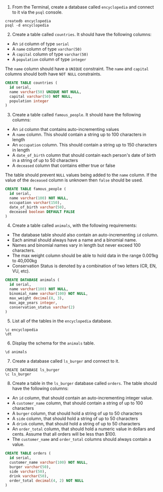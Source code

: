 1) From the Terminal, create a database called `encyclopedia` and connect to it via the `psql` console.
```
createdb encyclopedia
psql -d encyclopedia
```
2) Create a table called `countries`. It should have the following columns:
- An `id` column of type `serial`
- A `name` column of type `varchar(50)`
- A `capital` column of type `varchar(50)`
- A `population` column of type `integer`

The `name` column should have a `UNIQUE` constraint. The `name` and `capital` columns should both have `NOT NULL` constraints.
```sql
CREATE TABLE countries (
  id serial,
  name varchar(50) UNIQUE NOT NULL,
  capital varchar(50) NOT NULL,
  population integer
)
```
3) Create a table called `famous_people`. It should have the following columns:
- An `id` column that contains auto-incrementing values
- A `name` column. This should contain a string up to 100 characters in length
- An `occupation` column. This should contain a string up to 150 characters in length
- A `date_of_birth` column that should contain each person's date of birth in a string of up to 50 characters
- A `deceased` column that contains either true or false

The table should prevent `NULL` values being added to the `name` column. If the value of the `deceased` column is unknown then `false` should be used.
```sql
CREATE TABLE famous_people (
  id serial,
  name varchar(100) NOT NULL,
  occupation varchar(150),
  date_of_birth varchar(50),
  deceased boolean DEFAULT FALSE
)
```
4) Create a table called `animals`, with the following requirements:
- The database table should also contain an auto-incrementing `id` column.
- Each animal should always have a name and a binomial name.
- Names and binomial names vary in length but never exceed 100 characters.
- The max weight column should be able to hold data in the range 0.001kg to 40,000kg
- Conservation Status is denoted by a combination of two letters (CR, EN, VU, etc).
```sql
CREATE DATABASE animals (
  id serial,
  name varchar(100) NOT NULL,
  binomial_name varchar(100) NOT NULL,
  max_weight decimal(8, 3),
  max_age_years integer,
  conservation_status varchar(2)
)
```
5) List all of the tables in the `encyclopedia` database.
```
\c encyclopedia
\dt
```
6) Display the schema for the `animals` table.

`\d animals`

7) Create a database called `ls_burger` and connect to it.
```
CREATE DATABASE ls_burger
\c ls_burger
```
8) Create a table in the `ls_burger` database called `orders`. The table should have the following columns:
- An `id` column, that should contain an auto-incrementing integer value.
- A `customer_name` column, that should contain a string of up to 100 characters
- A `burger` column, that should hold a string of up to 50 characters
- A `side` column, that should hold a string of up to 50 characters
- A `drink` column, that should hold a string of up to 50 characters
- An `order_total` column, that should hold a numeric value in dollars and cents. Assume that all orders will be less than $100.
- The `customer_name` and `order_total` columns should always contain a value.

```sql
CREATE TABLE orders (
  id serial,
  customer_name varchar(100) NOT NULL,
  burger varchar(50),
  side varchar(50),
  drink varchar(50),
  order_total decimal(4, 2) NOT NULL
)
```
